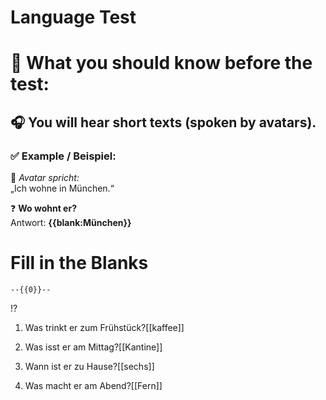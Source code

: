 <!--

author: Masub Makhdoom

email:  masub.makhdoom@ovgu.de

logo:   media/logo.jpg

script: https://cdnjs.cloudflare.com/ajax/libs/PapaParse/5.4.1/papaparse.min.js

import: https://raw.githubusercontent.com/liaTemplates/ABCjs/main/README.md

-->

# Language Test
# 📝 What you should know before the test:
 ## 🎧 You will hear short texts (spoken by avatars).
 ### ✅ Example / Beispiel:

👤 *Avatar spricht:*  
„Ich wohne in München.“

❓ **Wo wohnt er?**  
Antwort: **{{blank:München}}**

# Fill in the Blanks
    --{{0}}--
!?[](https://github.com/Masub27/Intro/blob/main/A1%20listeningg.mp4?raw=true)

1. Was trinkt er zum Frühstück?[[kaffee]] 
 
2. Was isst er am Mittag?[[Kantine]]
 
 
3. Wann ist er zu Hause?[[sechs]]
 
 
4. Was macht er am Abend?[[Fern]]
